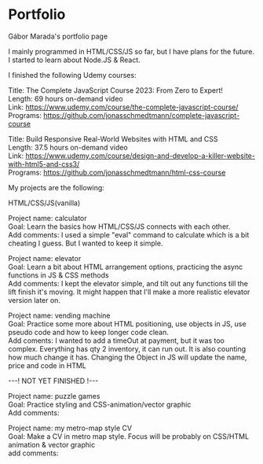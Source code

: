 # Portfolio
Gábor Marada's portfolio page

I mainly programmed in HTML/CSS/JS so far, but I have plans for the future.<br />
I started to learn about Node.JS & React.<br />

I finished the following Udemy courses:<br />

Title: The Complete JavaScript Course 2023: From Zero to Expert!<br />
Length: 69 hours on-demand video<br />
Link: https://www.udemy.com/course/the-complete-javascript-course/<br />
Programs: https://github.com/jonasschmedtmann/complete-javascript-course<br />

Title: Build Responsive Real-World Websites with HTML and CSS<br />
Length: 37.5 hours on-demand video<br />
Link: https://www.udemy.com/course/design-and-develop-a-killer-website-with-html5-and-css3/<br />
Programs: https://github.com/jonasschmedtmann/html-css-course<br />


My projects are the following:<br />


HTML/CSS/JS(vanilla)<br />

Project name: calculator<br />
Goal: Learn the basics how HTML/CSS/JS connects with each other.<br />
Add comments: I used a simple "eval" command to calculate which is a bit cheating I guess. But I wanted to keep it simple.<br />

Project name: elevator<br />
Goal: Learn a bit about HTML arrangement options, practicing the async functions in JS & CSS methods<br />
Add comments: I kept the elevator simple, and tilt out any functions till the lift finish it's moving. It might happen that I'll make a more realistic elevator version later on.<br />

Project name: vending machine<br />
Goal: Practice some more about HTML positioning, use objects in JS, use pseudo code and how to keep longer code clean.<br />
Add coments: I wanted to add a timeOut at payment, but it was too complex. Everything has qty 2 inventory, it can run out. It is also counting how much change it has. Changing the Object in JS will update the name, price and code in HTML<br />

---! NOT YET FINISHED !---<br />

Project name: puzzle games<br />
Goal: Practice styling and CSS-animation/vector graphic<br />
Add comments:<br />

Project name: my metro-map style CV<br />
Goal: Make a CV in metro map style. Focus will be probably on CSS/HTML animation & vector graphic<br />
add comments:<br />
